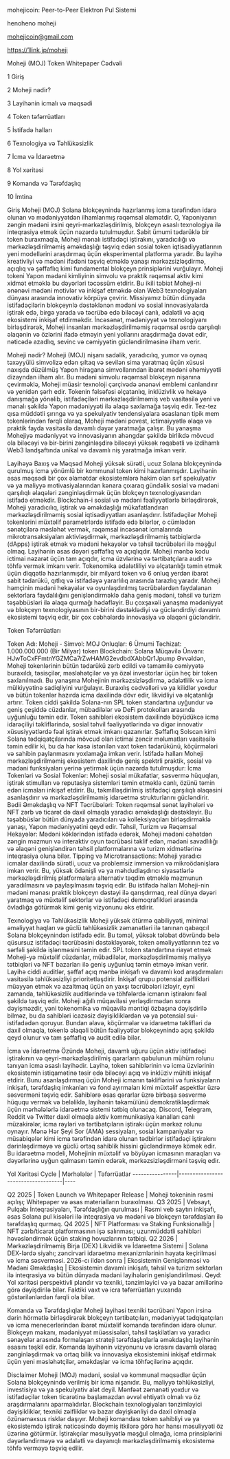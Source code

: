 mohejicoin: Peer-to-Peer Elektron Pul Sistemi

henoheno moheji

mohejicoin@gmail.com

https://1link.jp/moheji

Moheji (MOJ) Token Whitepaper Cədvəli

1 Giriş

2 Moheji nədir?

3 Layihənin icmalı və məqsədi

4 Token təfərrüatları

5 İstifadə halları

6 Texnologiya və Təhlükəsizlik

7 İcma və İdarəetmə

8 Yol xəritəsi

9 Komanda və Tərəfdaşlıq

10 İmtina

Giriş Moheji (MOJ) Solana blokçeynində hazırlanmış icma tərəfindən idarə olunan və mədəniyyətdən ilhamlanmış rəqəmsal əlamətdir. O, Yaponiyanın zəngin mədəni irsini qeyri-mərkəzləşdirilmiş, blokçeyn əsaslı texnologiya ilə inteqrasiya etmək üçün nəzərdə tutulmuşdur. Sabit ümumi tədarüklə bir token buraxmaqla, Moheji mənalı istifadəçi iştirakını, yaradıcılığı və mərkəzləşdirilməmiş əməkdaşlığı təşviq edən sosial token iqtisadiyyatlarının yeni modellərini araşdırmaq üçün eksperimental platforma yaradır. Bu layihə kreativliyi və mədəni ifadəni təşviq etməklə yanaşı mərkəzsizləşdirmə, açıqlıq və şəffaflıq kimi fundamental blokçeyn prinsiplərini vurğulayır. Moheji tokeni Yapon mədəni kimliyinin simvolu və praktik rəqəmsal aktiv kimi xidmət etməklə bu dəyərləri təcəssüm etdirir. Bu ikili təbiət Moheji-ni ənənəvi mədəni motivlər və inkişaf etməkdə olan Web3 texnologiyaları dünyası arasında innovativ körpüyə çevirir. Missiyamız bütün dünyada istifadəçilərin blokçeynlə dəstəklənən mədəni və sosial innovasiyalarda iştirak edə, birgə yarada və təcrübə edə biləcəyi canlı, ədalətli və açıq ekosistemi inkişaf etdirməkdir. İncəsənət, mədəniyyət və texnologiyanı birləşdirərək, Moheji insanları mərkəzləşdirilməmiş rəqəmsal əsrdə qarşılıqlı əlaqənin və özlərini ifadə etməyin yeni yollarını araşdırmağa dəvət edir, nəticədə azadlıq, sevinc və cəmiyyətin gücləndirilməsinə ilham verir.

Moheji nədir? Moheji (MOJ) nişanı sadəlik, yaradıcılıq, yumor və oynaq təxəyyülü simvolizə edən şıltaq və sevilən sima yaratmaq üçün xüsusi naxışda düzülmüş Yapon hiragana simvollarından ibarət mədəni əhəmiyyətli dizayndan ilham alır. Bu mədəni simvolu rəqəmsal blokçeyn nişanına çevirməklə, Moheji müasir texnoloji çərçivədə ənənəvi emblemi canlandırır və yenidən şərh edir. Tokenin fəlsəfəsi əlçatanlıq, inklüzivlik və hekayə danışmağa yönəlib, istifadəçiləri mərkəzləşdirilməmiş veb vasitəsilə yeni və mənalı şəkildə Yapon mədəniyyəti ilə əlaqə saxlamağa təşviq edir. Tez-tez qısa müddətli şırınga və ya spekulyativ tendensiyalara əsaslanan tipik mem tokenlərindən fərqli olaraq, Moheji mədəni povest, ictimaiyyətlə əlaqə və praktik fayda vasitəsilə davamlı dəyər yaratmağa çalışır. Bu yanaşma Mohejiyə mədəniyyət və innovasiyanın ahəngdar şəkildə birlikdə mövcud ola biləcəyi və bir-birini zənginləşdirə biləcəyi yüksək rəqabətli və izdihamlı Web3 landşaftında unikal və davamlı niş yaratmağa imkan verir.

Layihəyə Baxış və Məqsəd Moheji yüksək sürətli, ucuz Solana blokçeynində qurulmuş icma yönümlü bir kommunal token kimi hazırlanmışdır. Layihənin əsas məqsədi bir çox əlamətdar ekosistemlərə hakim olan sırf spekulyativ və ya maliyyə motivasiyalarından kənara çıxaraq gündəlik sosial və mədəni qarşılıqlı əlaqələri zənginləşdirmək üçün blokçeyn texnologiyasından istifadə etməkdir. Blockchain-i sosial və mədəni fəaliyyətlərlə birləşdirərək, Moheji yaradıcılıq, iştirak və əməkdaşlığı mükafatlandıran mərkəzləşdirilməmiş sosial iqtisadiyyatları asanlaşdırır. İstifadəçilər Moheji tokenlərini müxtəlif parametrlərdə istifadə edə bilərlər, o cümlədən sənətçilərə məsləhət vermək, rəqəmsal incəsənət icmalarında mikrotransaksiyaları aktivləşdirmək, mərkəzləşdirilməmiş tətbiqlərdə (dApps) iştirak etmək və mədəni hekayələr və təhsil təcrübələri ilə məşğul olmaq. Layihənin əsas dəyəri şəffaflıq və açıqlıqdır. Moheji mənbə kodu ictimai nəzarət üçün tam açıqdır, icma üzvlərinə və tərtibatçılara audit və töhfə vermək imkanı verir. Tokenomika ədalətliliyi və əlçatanlığı təmin etmək üçün diqqətlə hazırlanmışdır, bir milyard token və 6 onluq yerdən ibarət sabit tədarükü, qıtlıq və istifadəyə yararlılıq arasında tarazlıq yaradır. Moheji həmçinin mədəni hekayələr və oyunlaşdırılmış təcrübələrdən faydalanan sektorlara faydalılığını genişləndirməklə daha geniş mədəni, təhsil və turizm təşəbbüsləri ilə əlaqə qurmağı hədəfləyir. Bu çoxşaxəli yanaşma mədəniyyət və blokçeyn texnologiyasının bir-birini dəstəklədiyi və gücləndirdiyi davamlı ekosistemi təşviq edir, bir çox cəbhələrdə innovasiya və əlaqəni gücləndirir.

Token Təfərrüatları

Token Adı: Moheji - Simvol: MOJ
Onluqlar: 6
Ümumi Təchizat: 1.000.000.000 (Bir Milyar) token
Blockchain: Solana
Müqavilə Ünvanı: HJwToCxFFmtnYGZMCa7rZwHAMG2evdbdXAbbQr1Jpump
Əvvəldən, Moheji tokenlərinin bütün tədarükü zərb edildi və tamamilə cəmiyyətə buraxıldı, təsisçilər, məsləhətçilər və ya özəl investorlar üçün heç bir token saxlanılmadı. Bu yanaşma Mohejinin mərkəzsizləşdirmə, ədalətlilik və icma mülkiyyətinə sadiqliyini vurğulayır. Buraxılış cədvəlləri və ya kilidlər yoxdur və bütün tokenlər hazırda icma daxilində dövr edir, likvidliyi və əlçatanlığı artırır. Token ciddi şəkildə Solana-nın SPL token standartına uyğundur və geniş çeşiddə cüzdanlar, mübadilələr və DeFi protokolları arasında uyğunluğu təmin edir. Token sahibləri ekosistem daxilində böyüdükcə icma idarəçiliyi təkliflərində, sosial təhvil fəaliyyətlərində və digər innovativ xüsusiyyətlərdə fəal iştirak etmək imkanı qazanırlar. Şəffaflıq Solscan kimi Solana tədqiqatçılarında mövcud olan ictimai zəncir məlumatları vasitəsilə təmin edilir ki, bu da hər kəsə istənilən vaxt token tədarükünü, köçürmələri və sahibin paylanmasını yoxlamağa imkan verir.
İstifadə halları Moheji mərkəzləşdirilməmiş ekosistem daxilində geniş spektrli praktik, sosial və mədəni funksiyaları yerinə yetirmək üçün nəzərdə tutulmuşdur:
İcma Tokenləri və Sosial Tokenlər: Moheji sosial mükafatlar, səsvermə hüquqları, iştirak stimulları və reputasiya sistemləri təmin etməklə canlı, özünü təmin edən icmaları inkişaf etdirir. Bu, təkmilləşdirilmiş istifadəçi qarşılıqlı əlaqəsini asanlaşdırır və mərkəzləşdirilməmiş idarəetmə strukturlarını gücləndirir.
Bədii Əməkdaşlıq və NFT Təcrübələri: Token rəqəmsal sənət layihələri və NFT zərb və ticarət də daxil olmaqla yaradıcı əməkdaşlığı dəstəkləyir. Bu təşəbbüslər bütün dünyada yaradıcıları və kolleksiyaçıları birləşdirməklə yanaşı, Yapon mədəniyyətini qeyd edir.
Təhsil, Turizm və Rəqəmsal Hekayələr: Mədəni köklərindən istifadə edərək, Moheji mədəni cəhətdən zəngin məzmun və interaktiv oyun təcrübəsi təklif edən, mədəni savadlılığı və əlaqəni genişləndirən təhsil platformalarına və turizm xidmətlərinə inteqrasiya oluna bilər.
Tipping və Microtransactions: Moheji yaradıcı icmalar daxilində sürətli, ucuz və problemsiz immersion və mikroödənişlərə imkan verir. Bu, yüksək ödənişli və ya məhdudlaşdırıcı siyasətlərlə mərkəzləşdirilmiş platformalara alternativ təqdim etməklə məzmunun yaradılmasını və paylaşılmasını təşviq edir. Bu istifadə halları Moheji-nin mədəni mənası praktik blokçeyn dəstəyi ilə qarışdırmaq, real dünya dəyəri yaratmaq və müxtəlif sektorlar və istifadəçi demoqrafikləri arasında övladlığa götürmək kimi geniş vizyonunu əks etdirir.

Texnologiya və Təhlükəsizlik Moheji yüksək ötürmə qabiliyyəti, minimal əməliyyat haqları və güclü təhlükəsizlik zəmanətləri ilə tanınan qabaqcıl Solana blokçeynindən istifadə edir. Bu təməl, yüksək tələbat dövründə belə qüsursuz istifadəçi təcrübəsini dəstəkləyərək, token əməliyyatlarının tez və sərfəli şəkildə işlənməsini təmin edir. SPL token standartına riayət etmək Moheji-yə müxtəlif cüzdanlar, mübadilələr, mərkəzləşdirilməmiş maliyyə tətbiqləri və NFT bazarları ilə geniş uyğunluq təmin etməyə imkan verir. Layihə ciddi auditlər, şəffaf açıq mənbə inkişafı və davamlı kod araşdırmaları vasitəsilə təhlükəsizliyi prioritetləşdirir. İnkişaf qrupu potensial zəiflikləri müəyyən etmək və azaltmaq üçün ən yaxşı təcrübələri izləyir, eyni zamanda, təhlükəsizlik auditlərində və töhfələrdə icmanın iştirakını fəal şəkildə təşviq edir. Moheji ağıllı müqaviləsi yerləşdirmədən sonra dəyişməzdir, yəni tokenomika və müqavilə məntiqi özbaşına dəyişdirilə bilməz, bu da sahibləri icazəsiz dəyişikliklərdən və ya potensial sui-istifadədən qoruyur. Bundan əlavə, köçürmələr və idarəetmə təklifləri də daxil olmaqla, tokenlə əlaqəli bütün fəaliyyətlər blokçeynində açıq şəkildə qeyd olunur və tam şəffaflıq və audit edilə bilər.

İcma və İdarəetmə Özündə Moheji, davamlı uğuru üçün aktiv istifadəçi iştirakının və qeyri-mərkəzləşdirilmiş qərarların qəbulunun mühüm rolunu tanıyan icma əsaslı layihədir. Layihə, token sahiblərinin və icma üzvlərinin ekosistemin istiqamətinə təsir edə biləcəyi açıq və inklüziv mühiti inkişaf etdirir. Bunu asanlaşdırmaq üçün Moheji icmanın təkliflərini və funksiyaların inkişafı, tərəfdaşlıq imkanları və fond ayırmaları kimi müxtəlif aspektlər üzrə səsverməni təşviq edir. Sahiblərə əsas qərarlar üzrə birbaşa səsvermə hüququ vermək və beləliklə, layihənin təkamülünü demokratikləşdirmək üçün mərhələlərlə idarəetmə sistemi tətbiq olunacaq. Discord, Telegram, Reddit və Twitter daxil olmaqla aktiv kommunikasiya kanalları canlı müzakirələr, icma rəyləri və tərtibatçıların iştirakı üçün mərkəz rolunu oynayır. Mənə Hər Şeyi Sor (AMA) sessiyaları, sosial kampaniyalar və müsabiqələr kimi icma tərəfindən idarə olunan tədbirlər istifadəçi iştirakını dərinləşdirməyə və güclü ortaq sahiblik hissini gücləndirməyə kömək edir. Bu idarəetmə modeli, Mohejinin müxtəlif və böyüyən icmasının maraqları və dəyərlərinə uyğun qalmasını təmin edərək, mərkəzsizləşdirməni təşviq edir.

Yol Xəritəsi Cycle | Mərhələlər | Təfərrüatlar ----------------|------------------------------------|----

Q2 2025 | Token Launch və Whitepaper Release | Moheji tokeninin rəsmi açılışı; Whitepaper və əsas materialların buraxılması. Q3 2025 | Vebsayt, Pulqabı İnteqrasiyaları, Tərəfdaşlığın qurulması | Rəsmi veb saytın inkişafı, əsas Solana pul kisələri ilə inteqrasiya və mədəni və blokçeyn tərəfdaşları ilə tərəfdaşlıq qurmaq. Q4 2025 | NFT Platforması və Staking Funksionallığı | NFT zərb/ticarət platformasının işə salınması; uzunmüddətli sahibləri həvəsləndirmək üçün staking hovuzlarının tətbiqi. Q2 2026 | Mərkəzləşdirilməmiş Birja (DEX) Likvidlik və İdarəetmə Sistemi | Solana DEX-lərdə siyahı; zəncirvari idarəetmə mexanizmlərinin həyata keçirilməsi və icma səsverməsi. 2026-cı ildən sonra | Ekosistemin Genişlənməsi və Mədəni Əməkdaşlıq | Ekosistemin davamlı inkişafı, təhsil və turizm sektorları ilə inteqrasiya və bütün dünyada mədəni layihələrin genişləndirilməsi. Qeyd: Yol xəritəsi perspektivli plandır və texniki, tənzimləyici və ya bazar amillərinə görə dəyişdirilə bilər. Faktiki vaxt və icra təfərrüatları yuxarıda göstərilənlərdən fərqli ola bilər.

Komanda və Tərəfdaşlıqlar Moheji layihəsi texniki təcrübəni Yapon irsinə dərin hörmətlə birləşdirərək blokçeyn tərtibatçıları, mədəniyyət tədqiqatçıları və icma menecerlərindən ibarət müxtəlif komanda tərəfindən idarə olunur. Blokçeyn məkanı, mədəniyyət müəssisələri, təhsil təşkilatları və yaradıcı sənayelər arasında formalaşan strateji tərəfdaşlıqlarla əməkdaşlıq layihənin əsasını təşkil edir. Komanda layihənin vizyonunu və icrasını davamlı olaraq zənginləşdirmək və ortaq bilik və innovasiya ekosistemini inkişaf etdirmək üçün yeni məsləhətçilər, əməkdaşlar və icma töhfəçilərinə açıqdır.

Disclaimer Moheji (MOJ) mədəni, sosial və kommunal məqsədlər üçün Solana blokçeynində verilmiş bir icma nişanıdır. Bu, maliyyə təhlükəsizliyi, investisiya və ya spekulyativ alət deyil. Mənfəət zəmanəti yoxdur və istifadəçilər token ticarətinə başlamazdan əvvəl ehtiyatlı olmalı və öz araşdırmalarını aparmalıdırlar. Blockchain texnologiyaları tənzimləyici dəyişikliklər, texniki zəifliklər və bazar dəyişkənliyi də daxil olmaqla özünəməxsus risklər daşıyır. Moheji komandası token sahibliyi və ya ekosistemdə iştirak nəticəsində dəymiş itkilərə görə hər hansı məsuliyyəti öz üzərinə götürmür. İştirakçılar məsuliyyətlə məşğul olmağa, icma prinsiplərini dəyərləndirməyə və ədalətli və dayanıqlı mərkəzləşdirilməmiş ekosistemə töhfə verməyə təşviq edilir.


